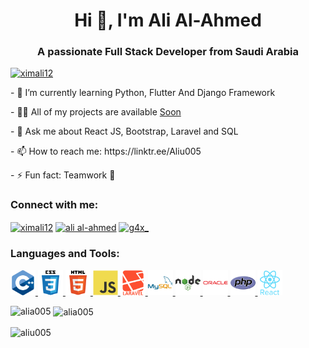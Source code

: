 <h1 align="center">Hi 👋, I'm Ali Al-Ahmed</h1>
<h3 align="center">A passionate Full Stack Developer from Saudi Arabia</h3>

<p align="left"> <a href="https://twitter.com/ximali12" target="blank"><img src="https://img.shields.io/twitter/follow/ximali12?logo=twitter&style=for-the-badge" alt="ximali12" /></a> </p>


  <p>- 🌱 I’m currently learning Python, Flutter And Django Framework</p>

  <p>- 👨‍💻 All of my projects are available <a href="">Soon</a></p>

  <p>- 💬 Ask me about React JS, Bootstrap, Laravel and SQL</p>

  <p>- 📫 How to reach me: https://linktr.ee/Aliu005</p>

  <p>- ⚡ Fun fact: Teamwork 🌟</p>


<h3 align="left">Connect with me:</h3>
<p align="left">
<a href="https://twitter.com/ximali12" target="blank"><img align="center" src="https://raw.githubusercontent.com/rahuldkjain/github-profile-readme-generator/master/src/images/icons/Social/twitter.svg" alt="ximali12" height="30" width="40" /></a>
<a href="https://linkedin.com/in/ali al-ahmed" target="blank"><img align="center" src="https://raw.githubusercontent.com/rahuldkjain/github-profile-readme-generator/master/src/images/icons/Social/linked-in-alt.svg" alt="ali al-ahmed" height="30" width="40" /></a>
<a href="https://discord.gg/g4x_" target="blank"><img align="center" src="https://raw.githubusercontent.com/rahuldkjain/github-profile-readme-generator/master/src/images/icons/Social/discord.svg" alt="g4x_" height="30" width="40" /></a>
</p>

<h3 align="left">Languages and Tools:</h3>
<p align="left"> <a href="https://www.w3schools.com/cpp/" target="_blank" rel="noreferrer"> <img src="https://raw.githubusercontent.com/devicons/devicon/master/icons/cplusplus/cplusplus-original.svg" alt="cplusplus" width="40" height="40"/> </a> <a href="https://www.w3schools.com/css/" target="_blank" rel="noreferrer"> <img src="https://raw.githubusercontent.com/devicons/devicon/master/icons/css3/css3-original-wordmark.svg" alt="css3" width="40" height="40"/> </a> <a href="https://www.w3.org/html/" target="_blank" rel="noreferrer"> <img src="https://raw.githubusercontent.com/devicons/devicon/master/icons/html5/html5-original-wordmark.svg" alt="html5" width="40" height="40"/> </a> <a href="https://developer.mozilla.org/en-US/docs/Web/JavaScript" target="_blank" rel="noreferrer"> <img src="https://raw.githubusercontent.com/devicons/devicon/master/icons/javascript/javascript-original.svg" alt="javascript" width="40" height="40"/> </a> <a href="https://laravel.com/" target="_blank" rel="noreferrer"> <img src="https://raw.githubusercontent.com/devicons/devicon/master/icons/laravel/laravel-plain-wordmark.svg" alt="laravel" width="40" height="40"/> </a> <a href="https://www.mysql.com/" target="_blank" rel="noreferrer"> <img src="https://raw.githubusercontent.com/devicons/devicon/master/icons/mysql/mysql-original-wordmark.svg" alt="mysql" width="40" height="40"/> </a> <a href="https://nodejs.org" target="_blank" rel="noreferrer"> <img src="https://raw.githubusercontent.com/devicons/devicon/master/icons/nodejs/nodejs-original-wordmark.svg" alt="nodejs" width="40" height="40"/> </a> <a href="https://www.oracle.com/" target="_blank" rel="noreferrer"> <img src="https://raw.githubusercontent.com/devicons/devicon/master/icons/oracle/oracle-original.svg" alt="oracle" width="40" height="40"/> </a> <a href="https://www.php.net" target="_blank" rel="noreferrer"> <img src="https://raw.githubusercontent.com/devicons/devicon/master/icons/php/php-original.svg" alt="php" width="40" height="40"/> </a> <a href="https://reactjs.org/" target="_blank" rel="noreferrer"> <img src="https://raw.githubusercontent.com/devicons/devicon/master/icons/react/react-original-wordmark.svg" alt="react" width="40" height="40"/> </a> </p>

<p><img align="left" src="https://github-readme-stats.vercel.app/api/top-langs?username=alia005&show_icons=true&locale=en&layout=compact" alt="alia005" /></p>

<p>&nbsp;<img align="center" src="https://github-readme-stats.vercel.app/api?username=alia005&show_icons=true&locale=en" alt="alia005" /></p>

<p><img align="center" src="https://github-readme-streak-stats.herokuapp.com/?user=aliu005&" alt="aliu005" /></p>

